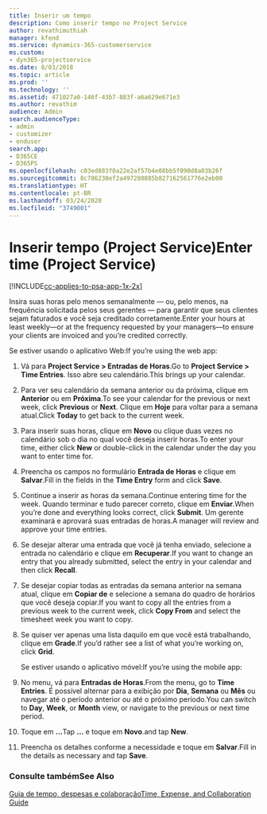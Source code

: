 ```yaml
---
title: Inserir um tempo
description: Como inserir tempo no Project Service
author: revathimuthiah
manager: kfend
ms.service: dynamics-365-customerservice
ms.custom:
- dyn365-projectservice
ms.date: 8/03/2018
ms.topic: article
ms.prod: ''
ms.technology: ''
ms.assetid: 471027a0-146f-43b7-883f-a6a629e671e3
ms.author: revathim
audience: Admin
search.audienceType:
- admin
- customizer
- enduser
search.app:
- D365CE
- D365PS
ms.openlocfilehash: c03ed883f0a22e2af57b4e08bb5f090d8a03b26f
ms.sourcegitcommit: 8c786230ef2a497280885b827162561776e2eb00
ms.translationtype: HT
ms.contentlocale: pt-BR
ms.lasthandoff: 03/24/2020
ms.locfileid: "3749001"
---
```

# <a name="enter-time-project-service"></a><span data-ttu-id="d8426-103">Inserir tempo (Project Service)</span><span class="sxs-lookup"><span data-stu-id="d8426-103">Enter time (Project Service)</span></span>

[!INCLUDE[cc-applies-to-psa-app-1x-2x](../includes/cc-applies-to-psa-app-1x-2x.md)]

<span data-ttu-id="d8426-104">Insira suas horas pelo menos semanalmente — ou, pelo menos, na frequência solicitada pelos seus gerentes — para garantir que seus clientes sejam faturados e você seja creditado corretamente.</span><span class="sxs-lookup"><span data-stu-id="d8426-104">Enter your hours at least weekly—or at the frequency requested by your managers—to ensure your clients are invoiced and you’re credited correctly.</span></span>  
  
 <span data-ttu-id="d8426-105">Se estiver usando o aplicativo Web:</span><span class="sxs-lookup"><span data-stu-id="d8426-105">If you’re using the web app:</span></span>  
  
1. <span data-ttu-id="d8426-106">Vá para **Project Service > Entradas de Horas**.</span><span class="sxs-lookup"><span data-stu-id="d8426-106">Go to **Project Service > Time Entries**.</span></span> <span data-ttu-id="d8426-107">Isso abre seu calendário.</span><span class="sxs-lookup"><span data-stu-id="d8426-107">This brings up your calendar.</span></span>  
  
2. <span data-ttu-id="d8426-108">Para ver seu calendário da semana anterior ou da próxima, clique em **Anterior** ou em **Próxima**.</span><span class="sxs-lookup"><span data-stu-id="d8426-108">To see your calendar for the previous or next week, click **Previous** or **Next**.</span></span> <span data-ttu-id="d8426-109">Clique em **Hoje** para voltar para a semana atual.</span><span class="sxs-lookup"><span data-stu-id="d8426-109">Click **Today** to get back to the current week.</span></span>  
  
3. <span data-ttu-id="d8426-110">Para inserir suas horas, clique em **Novo** ou clique duas vezes no calendário sob o dia no qual você deseja inserir horas.</span><span class="sxs-lookup"><span data-stu-id="d8426-110">To enter your time, either click **New** or double-click in the calendar under the day you want to enter time for.</span></span>  
  
4. <span data-ttu-id="d8426-111">Preencha os campos no formulário **Entrada de Horas** e clique em **Salvar**.</span><span class="sxs-lookup"><span data-stu-id="d8426-111">Fill in the fields in the **Time Entry** form and click **Save**.</span></span>  
  
5. <span data-ttu-id="d8426-112">Continue a inserir as horas da semana.</span><span class="sxs-lookup"><span data-stu-id="d8426-112">Continue entering time for the week.</span></span> <span data-ttu-id="d8426-113">Quando terminar e tudo parecer correto, clique em **Enviar**.</span><span class="sxs-lookup"><span data-stu-id="d8426-113">When you’re done and everything looks correct, click **Submit**.</span></span> <span data-ttu-id="d8426-114">Um gerente examinará e aprovará suas entradas de horas.</span><span class="sxs-lookup"><span data-stu-id="d8426-114">A manager will review and approve your time entries.</span></span>  
  
6. <span data-ttu-id="d8426-115">Se desejar alterar uma entrada que você já tenha enviado, selecione a entrada no calendário e clique em **Recuperar**.</span><span class="sxs-lookup"><span data-stu-id="d8426-115">If you want to change an entry that you already submitted, select the entry in your calendar and then click **Recall**.</span></span>  
  
7. <span data-ttu-id="d8426-116">Se desejar copiar todas as entradas da semana anterior na semana atual, clique em **Copiar de** e selecione a semana do quadro de horários que você deseja copiar.</span><span class="sxs-lookup"><span data-stu-id="d8426-116">If you want to copy all the entries from a previous week to the current week, click **Copy From** and select the timesheet week you want to copy.</span></span>  
  
8. <span data-ttu-id="d8426-117">Se quiser ver apenas uma lista daquilo em que você está trabalhando, clique em **Grade**.</span><span class="sxs-lookup"><span data-stu-id="d8426-117">If you’d rather see a list of what you’re working on, click **Grid**.</span></span>  
  
   <span data-ttu-id="d8426-118">Se estiver usando o aplicativo móvel:</span><span class="sxs-lookup"><span data-stu-id="d8426-118">If you’re using the mobile app:</span></span>  
  
9. <span data-ttu-id="d8426-119">No menu, vá para **Entradas de Horas**.</span><span class="sxs-lookup"><span data-stu-id="d8426-119">From the menu, go to **Time Entries**.</span></span>     <span data-ttu-id="d8426-120">É possível alternar para a exibição por **Dia**, **Semana** ou **Mês** ou navegar até o período anterior ou até o próximo período.</span><span class="sxs-lookup"><span data-stu-id="d8426-120">You can switch to **Day**, **Week**, or **Month** view, or navigate to the previous or next time period.</span></span>  
  
10. <span data-ttu-id="d8426-121">Toque em **…**</span><span class="sxs-lookup"><span data-stu-id="d8426-121">Tap **…**</span></span> <span data-ttu-id="d8426-122">e toque em **Novo**.</span><span class="sxs-lookup"><span data-stu-id="d8426-122">and tap **New**.</span></span>  
  
11. <span data-ttu-id="d8426-123">Preencha os detalhes conforme a necessidade e toque em **Salvar**.</span><span class="sxs-lookup"><span data-stu-id="d8426-123">Fill in the details as necessary and tap **Save**.</span></span>  
  
### <a name="see-also"></a><span data-ttu-id="d8426-124">Consulte também</span><span class="sxs-lookup"><span data-stu-id="d8426-124">See Also</span></span>  
 [<span data-ttu-id="d8426-125">Guia de tempo, despesas e colaboração</span><span class="sxs-lookup"><span data-stu-id="d8426-125">Time, Expense, and Collaboration Guide</span></span>](../project-service/time-expense-collaboration-guide.md)
